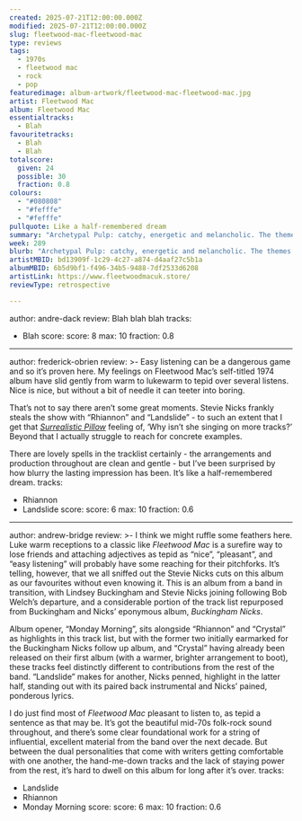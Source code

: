 ```yaml
---
created: 2025-07-21T12:00:00.000Z
modified: 2025-07-21T12:00:00.000Z
slug: fleetwood-mac-fleetwood-mac
type: reviews
tags:
  - 1970s
  - fleetwood mac
  - rock
  - pop
featuredimage: album-artwork/fleetwood-mac-fleetwood-mac.jpg
artist: Fleetwood Mac
album: Fleetwood Mac
essentialtracks:
  - Blah
favouritetracks:
  - Blah
  - Blah
totalscore:
  given: 24
  possible: 30
  fraction: 0.8
colours:
  - "#080808"
  - "#fefffe"
  - "#fefffe"
pullquote: Like a half-remembered dream
summary: "Archetypal Pulp: catchy, energetic and melancholic. The themes of each track have grown up just as the band have too, avoiding the revival landmine of talking like teenagers when you're old enough to parent one."
week: 289
blurb: "Archetypal Pulp: catchy, energetic and melancholic. The themes of each track have grown up just as the band have too, avoiding the revival landmine of talking like teenagers when you're old enough to parent one."
artistMBID: bd13909f-1c29-4c27-a874-d4aaf27c5b1a
albumMBID: 6b5d9bf1-f496-34b5-9488-7df2533d6208
artistLink: https://www.fleetwoodmacuk.store/
reviewType: retrospective

---
```

author: andre-dack
review: Blah blah blah
tracks:
  - Blah
score:
  score: 8
  max: 10
  fraction: 0.8

---
author: frederick-obrien
review: >-
  Easy listening can be a dangerous game and so it’s proven here. My feelings on Fleetwood Mac’s self-titled 1974 album have slid gently from warm to lukewarm to tepid over several listens. Nice is nice, but without a bit of needle it can teeter into boring.

  That’s not to say there aren’t some great moments. Stevie Nicks frankly steals the show with “Rhiannon” and “Landslide” - to such an extent that I get that [_Surrealistic Pillow_](/jefferson-airplane-surrealistic-pillow) feeling of, ‘Why isn’t she singing on more tracks?’ Beyond that I actually struggle to reach for concrete examples.

  There are lovely spells in the tracklist certainly - the arrangements and production throughout are clean and gentle - but I’ve been surprised by how blurry the lasting impression has been. It’s like a half-remembered dream. 
tracks:
  - Rhiannon
  - Landslide
score:
  score: 6
  max: 10
  fraction: 0.6

---
author: andrew-bridge
review: >-
  I think we might ruffle some feathers here. Luke warm receptions to a classic like _Fleetwood Mac_ is a surefire way to lose friends and attaching adjectives as tepid as “nice”, “pleasant”, and “easy listening” will probably have some reaching for their pitchforks. It’s telling, however, that we all sniffed out the Stevie Nicks cuts on this album as our favourites without even knowing it. This is an album from a band in transition, with Lindsey Buckingham and Stevie Nicks joining following Bob Welch’s departure, and a considerable portion of the track list repurposed from Buckingham and Nicks’ eponymous album, _Buckingham Nicks_.


  Album opener, “Monday Morning”, sits alongside “Rhiannon” and “Crystal” as highlights in this track list, but with the former two initially earmarked for the Buckingham Nicks follow up album, and “Crystal” having already been released on their first album (with a warmer, brighter arrangement to boot), these tracks feel distinctly different to contributions from the rest of the band. “Landslide” makes for another, Nicks penned, highlight in the latter half, standing out with its paired back instrumental and Nicks’ pained, ponderous lyrics.


  I do just find most of _Fleetwood Mac_ pleasant to listen to, as tepid a sentence as that may be. It’s got the beautiful mid-70s folk-rock sound throughout, and there’s some clear foundational work for a string of influential, excellent material from the band over the next decade. But between the dual personalities that come with writers getting comfortable with one another, the hand-me-down tracks and the lack of staying power from the rest, it’s hard to dwell on this album for long after it’s over.
tracks:
  - Landslide
  - Rhiannon
  - Monday Morning
score:
  score: 6
  max: 10
  fraction: 0.6
